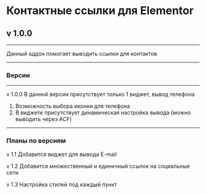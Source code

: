 # Контактные ссылки для Elementor
## v 1.0.0

---

Данный аддон помогает выводить ссылки для контактов

---

### Версии
---
v 1.0.0
В данной версии присутствует только 1 виджет, вывод телефона
1. Возможность выбора иконки для телефона
2. В виджете присутствует динамическая настройка вывода (можно выводить через ACF)
---

### Планы по версиям

v 1.1
Добавится виджет для вывода E-mail

v 1.2
Добавится множественный и единичный ссылок на социальные сети

v 1.3
Настройка стилей под каждый пункт
